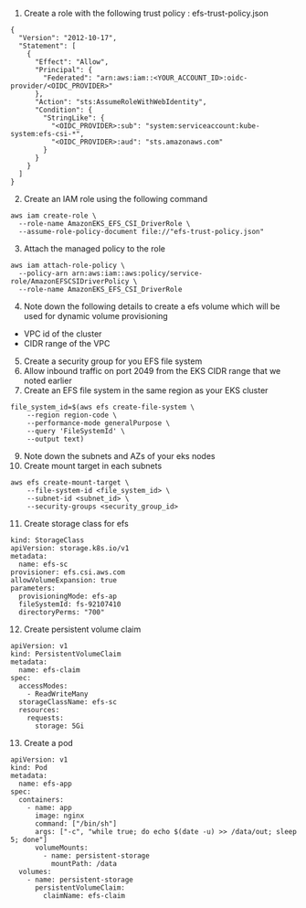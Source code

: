 1. Create a role with the following trust policy : efs-trust-policy.json

```
{
  "Version": "2012-10-17",
  "Statement": [
    {
      "Effect": "Allow",
      "Principal": {
        "Federated": "arn:aws:iam::<YOUR_ACCOUNT_ID>:oidc-provider/<OIDC_PROVIDER>"
      },
      "Action": "sts:AssumeRoleWithWebIdentity",
      "Condition": {
        "StringLike": {
          "<OIDC_PROVIDER>:sub": "system:serviceaccount:kube-system:efs-csi-*",
          "<OIDC_PROVIDER>:aud": "sts.amazonaws.com"
        }
      }
    }
  ]
}

```

2. Create an IAM role using the following command

```
aws iam create-role \
  --role-name AmazonEKS_EFS_CSI_DriverRole \
  --assume-role-policy-document file://"efs-trust-policy.json"
```

3. Attach the managed policy to the role

```
aws iam attach-role-policy \
  --policy-arn arn:aws:iam::aws:policy/service-role/AmazonEFSCSIDriverPolicy \
  --role-name AmazonEKS_EFS_CSI_DriverRole

```

4. Note down the following details to create a efs volume which will be used for dynamic volume provisioning
 - VPC id of the cluster
 - CIDR range of the VPC

5. Create a security group for you EFS file system
6.  Allow inbound traffic on port 2049 from the EKS CIDR range that we noted earlier
7.  Create an EFS file system in the same region as your EKS cluster

```
file_system_id=$(aws efs create-file-system \
    --region region-code \
    --performance-mode generalPurpose \
    --query 'FileSystemId' \
    --output text)

```

9.  Note down the subnets and AZs of your eks nodes
10.  Create mount target in each subnets

```
aws efs create-mount-target \
    --file-system-id <file_system_id> \
    --subnet-id <subnet_id> \
    --security-groups <security_group_id>

```

11. Create storage class for efs

```
kind: StorageClass
apiVersion: storage.k8s.io/v1
metadata:
  name: efs-sc
provisioner: efs.csi.aws.com
allowVolumeExpansion: true
parameters:
  provisioningMode: efs-ap
  fileSystemId: fs-92107410
  directoryPerms: "700"

```

12.  Create persistent volume claim

```
apiVersion: v1
kind: PersistentVolumeClaim
metadata:
  name: efs-claim
spec:
  accessModes:
    - ReadWriteMany
  storageClassName: efs-sc
  resources:
    requests:
      storage: 5Gi
```

13. Create a pod

```
apiVersion: v1
kind: Pod
metadata:
  name: efs-app
spec:
  containers:
    - name: app
      image: nginx
      command: ["/bin/sh"]
      args: ["-c", "while true; do echo $(date -u) >> /data/out; sleep 5; done"]
      volumeMounts:
        - name: persistent-storage
          mountPath: /data
  volumes:
    - name: persistent-storage
      persistentVolumeClaim:
        claimName: efs-claim

```


